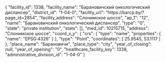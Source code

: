 {
    "facility_id": 1338,
    "facility_name": "Барановичский онкологический диспансер",
    "district_id": "1-04-0",
    "facility_url": "https:\/\/barcp.by\/?page_id=2854",
    "facility_address": "Слонимское шоссе",
    "ap_1": "12",
    "name": "Барановичский онкологический диспансер",
    "type": "0",
    "state": "private institution",
    "stats": [],
    "med_id": 10215715,
    "address": "Слонимское шоссе",
    "coord_x_y": {
        "crs": {
            "type": "name",
            "properties": {
                "name": "EPSG:4326"
            }
        },
        "type": "Point",
        "coordinates": [
            25.9545,
            53.1117
        ]
    },
    "place_name": "Барановичи",
    "place_type": "city",
    "year_of_closing": null,
    "year_of_opening": "0",
    "healthcare_facility_key": 1338,
    "administrative_division_id": "1-04-0"
}